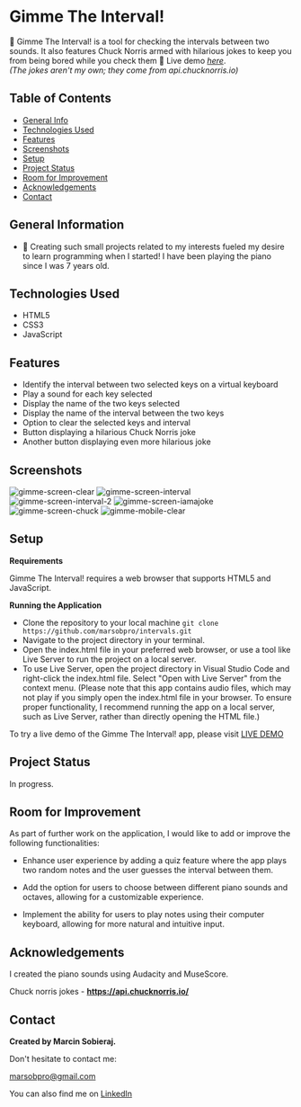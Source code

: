 
# Gimme The Interval!
🎹 Gimme The Interval! is a tool for checking the intervals between two sounds. It also features Chuck Norris armed with hilarious jokes to keep you from being bored while you check them 🤌
Live demo [_here_](https://keen-puffpuff-b2dc5e.netlify.app/).  
*(The jokes aren't my own; they come from api.chucknorris.io)*

## Table of Contents
* [General Info](#general-information)
* [Technologies Used](#technologies-used)
* [Features](#features)
* [Screenshots](#screenshots)
* [Setup](#setup)
* [Project Status](#project-status)
* [Room for Improvement](#room-for-improvement)
* [Acknowledgements](#acknowledgements)
* [Contact](#contact)


## General Information

- 🎹 Creating such small projects related to my interests fueled my desire to learn programming when I started! I have been playing the piano since I was 7 years old.


## Technologies Used

- HTML5
- CSS3
- JavaScript


## Features
- Identify the interval between two selected keys on a virtual keyboard
- Play a sound for each key selected
- Display the name of the two keys selected
- Display the name of the interval between the two keys
- Option to clear the selected keys and interval
- Button displaying a hilarious Chuck Norris joke
- Another button displaying even more hilarious joke

## Screenshots
![gimme-screen-clear](https://user-images.githubusercontent.com/79658548/228014986-0b999773-e7d1-4bdb-8d6a-78712b5f60ac.png)
![gimme-screen-interval](https://user-images.githubusercontent.com/79658548/228014994-d5184ceb-9000-49ab-841c-47cfdc562b65.png)
![gimme-screen-interval-2](https://user-images.githubusercontent.com/79658548/228014991-e8451139-a20c-4b87-89b2-730afe2d5808.png)
![gimme-screen-iamajoke](https://user-images.githubusercontent.com/79658548/228014988-1dfbfec2-5b4b-4562-bfd4-a3a464231b26.png)
![gimme-screen-chuck](https://user-images.githubusercontent.com/79658548/228014982-cb619b10-56c5-4224-ab42-0af2f934cccd.png)
![gimme-mobile-clear](https://user-images.githubusercontent.com/79658548/228014979-0110e759-fba0-4db3-b90c-dced087f2b86.png)



## Setup
**Requirements**

Gimme The Interval! requires a web browser that supports HTML5 and JavaScript.

**Running the Application**

- Clone the repository to your local machine 
`git clone https://github.com/marsobpro/intervals.git`
- Navigate to the project directory in your terminal.
- Open the index.html file in your preferred web browser, or use a tool like Live Server to run the project on a local server.
- To use Live Server, open the project directory in Visual Studio Code and right-click the index.html file. Select "Open with Live Server" from the context menu.
(Please note that this app contains audio files, which may not play if you simply open the index.html file in your browser. To ensure proper functionality, I recommend running the app on a local server, such as Live Server, rather than directly opening the HTML file.)

To try a live demo of the Gimme The Interval! app, please visit [LIVE DEMO](https://keen-puffpuff-b2dc5e.netlify.app/)

## Project Status
In progress.

## Room for Improvement
As part of further work on the application, I would like to add or improve the following functionalities:

- Enhance user experience by adding a quiz feature where the app plays two random notes and the user guesses the interval between them.

- Add the option for users to choose between different piano sounds and octaves, allowing for a customizable experience.

- Implement the ability for users to play notes using their computer keyboard, allowing for more natural and intuitive input.


## Acknowledgements
I created the piano sounds using Audacity and MuseScore.

Chuck norris jokes - 
**https://api.chucknorris.io/**

 
## Contact
**Created by Marcin Sobieraj.**

Don't hesitate to contact me:

<marsobpro@gmail.com>

You can also find me on [LinkedIn](https://www.linkedin.com/in/marcin-sobieraj/
)
